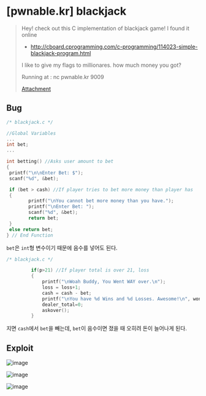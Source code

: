 # [pwnable.kr] blackjack

> Hey! check out this C implementation of blackjack game!
> I found it online
> * http://cboard.cprogramming.com/c-programming/114023-simple-blackjack-program.html
>
> I like to give my flags to millionares.
> how much money you got?
>
> Running at : nc pwnable.kr 9009
>
> [Attachment](./attachment)

## Bug

```c
/* blackjack.c */

//Global Variables
...
int bet;
...

int betting() //Asks user amount to bet
{
 printf("\n\nEnter Bet: $");
 scanf("%d", &bet);

 if (bet > cash) //If player tries to bet more money than player has
 {
		printf("\nYou cannot bet more money than you have.");
		printf("\nEnter Bet: ");
        scanf("%d", &bet);
        return bet;
 }
 else return bet;
} // End Function
```

`bet`은 `int`형 변수이기 때문에 음수를 넣어도 된다.

```c
/* blackjack.c */

         if(p>21) //If player total is over 21, loss
         {
             printf("\nWoah Buddy, You Went WAY over.\n");
             loss = loss+1;
             cash = cash - bet;
             printf("\nYou have %d Wins and %d Losses. Awesome!\n", won, loss);
             dealer_total=0;
             askover();
         }
```

지면 `cash`에서 `bet`을 빼는데, `bet`이 음수이면 졌을 때 오히려 돈이 늘어나게 된다.

## Exploit

![image](https://github.com/user-attachments/assets/8edebc85-0baa-482c-8212-5981700ed17d)

![image](https://github.com/user-attachments/assets/4480a0d6-9a0b-460b-a124-6c8c80b8e4d1)

![image](https://github.com/user-attachments/assets/f2dc4163-9df6-4452-9af0-7dc7377d56fe)

